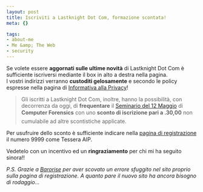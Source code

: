 ```yaml
--- 
layout: post
title: Iscriviti a Lastknight Dot Com, formazione scontata!
meta: {}

tags: 
- about-me
- Me &amp; The Web
- security
---
```

Se volete essere **aggornati sulle ultime novità** di Lastknight Dot Com è sufficiente iscriversi mediante il box in alto a destra nella pagina.  
I vostri indirizzi verranno **custoditi gelosamente** e secondo le policy espresse nella pagina di [Informativa alla Privacy](/privacy)!

> Gli iscritti a Lastknight Dot Com, inoltre, hanno la possibilità, con decorrenza da oggi, di **frequentare** il [Seminario del 12 Maggio](http://www.lastknight.com/2006/03/21/milano-12-maggio-seminario-di-introduzione-alla-computer-forensics/) di **Computer Forensics**  con uno **sconto di iscrizione pari a .30,00** non cumulabile ad altre scontistiche applicate.  

Per usufruire dello sconto è sufficiente indicare nella [pagina di registrazione](http://www.lkproject.com/iscrizione_seminario_forensics.html) il numero 9999 come Tessera AIP.  

Vedetelo con un incentivo ed un **ringraziamento** per chi mi ha seguito sinora!!  
 
*P.S. Grazie a [Barorise](http://www.innato.org/) per aver scovato un errore sfuggito nel sito proprio sulla pagina di registrazione. A quanto pare il nuovo sito ha ancora bisogno di rodaggio...* 
